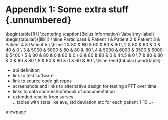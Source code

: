 # Appendix 1: Some extra stuff {.unnumbered}

<!-- 
This could be a list of papers by the author for example 
-->
\begin{table}[H]
\centering
\caption{Bolus Information}
\label{my-label}
\begin{tabular}{|llllll|}
\hline
Participant & Patient 1 & Patient 2 & Patient 3 & Patient 4 & Patient 5 \\ \hline
1 & 80 & 80 & 60 & 80 & 60 \\
2 & 80 & 60 & 0 & 40 & 0 \\
3 & 5000 & 5000 & 80 & 80 & 80 \\
4 & 5000 & 6000 & 3500 & 6000 & 5400 \\
5 & 80 & 80 & 0 & 80 & 0 \\
6 & 80 & 80 & 0 & 44.5 & 0 \\
7 & 80 & 80 & 0 & 60 & 80 \\
8 & 80 & 80 & 0 & 60 & 80 \\ \hline
\end{tabular}
\end{table}

- api definition 
- link to test software
- link to source code git repos
- screenshots and links to alternative design for testing aPTT over time
- links to data sources/notebook of documentation
- extended results from survey.  
.. tables with stats like ave, std deviation etc for each patient 1-10
..- 
<!-- 
1. First ordered list item
2. Another item  
Unordered sub-list. 
1. Actual numbers don't matter, just that it's a number 
--1. Ordered sub-list  
--1. Ordered sub-list
--1. Ordered sub-list  
4. And another item.

1. first item in the list
1. second item in the list
 - subitem
  - subitem 
1. third item in the list

- an entry
- another entry  
 - some sub entry without leading bullet
- - some sub entry with leading bullet
 - another entry for another entry
 - - blablabla
 - - blublublu
 - - - dfdf
- - - - also some way  -->
\newpage

